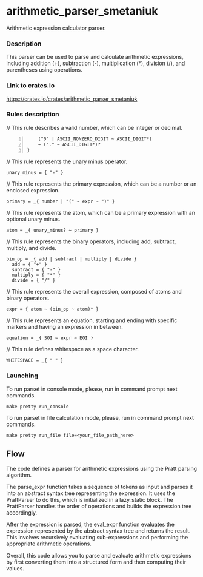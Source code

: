 # arithmetic_parser_smetaniuk

Arithmetic expression calculator parser.

### Description
This parser can be used to parse and calculate arithmetic expressions, including addition (+), subtraction (-), multiplication (*), division (/), and parentheses using operations.

### Link to crates.io
https://crates.io/crates/arithmetic_parser_smetaniuk

### Rules description
// This rule describes a valid number, which can be integer or decimal.
```number = @{
    ("0" | ASCII_NONZERO_DIGIT ~ ASCII_DIGIT*)
    ~ ("." ~ ASCII_DIGIT*)?
}
```

// This rule represents the unary minus operator.
```
unary_minus = { "-" }
```

// This rule represents the primary expression, which can be a number or an enclosed expression.
```
primary = _{ number | "(" ~ expr ~ ")" }
```

// This rule represents the atom, which can be a primary expression with an optional unary minus.
```
atom = _{ unary_minus? ~ primary }
```

// This rule represents the binary operators, including add, subtract, multiply, and divide.
```
bin_op = _{ add | subtract | multiply | divide }
  add = { "+" }
  subtract = { "-" }
  multiply = { "*" }
  divide = { "/" }
```

// This rule represents the overall expression, composed of atoms and binary operators.
```
expr = { atom ~ (bin_op ~ atom)* }
```

// This rule represents an equation, starting and ending with specific markers and having an expression in between.
```
equation = _{ SOI ~ expr ~ EOI }
```

// This rule defines whitespace as a space character.
```
WHITESPACE = _{ " " }
```

### Launching
To run parset in console mode, please, run in command prompt next commands.
```shell
make pretty run_console
```

To run parset in file calculation mode, please, run in command prompt next commands.
```shell
make pretty run_file file=<your_file_path_here>
```

## Flow
The code defines a parser for arithmetic expressions using the Pratt parsing algorithm.

The parse_expr function takes a sequence of tokens as input and parses it into an abstract syntax tree representing the expression. It uses the PrattParser to do this, which is initialized in a lazy_static block. The PrattParser handles the order of operations and builds the expression tree accordingly.

After the expression is parsed, the eval_expr function evaluates the expression represented by the abstract syntax tree and returns the result. This involves recursively evaluating sub-expressions and performing the appropriate arithmetic operations.

Overall, this code allows you to parse and evaluate arithmetic expressions by first converting them into a structured form and then computing their values.
